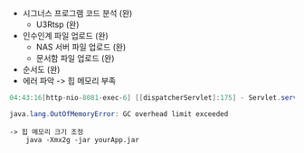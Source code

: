 - 시그너스 프로그램 코드 분석 (완)
	- U3Rtsp (완)
- 인수인계 파일 업로드 (완)
	- NAS 서버 파일 업로드 (완)
	- 문서함 파일 업로드 (완)
-  순서도 (완)
- 에러 파악 -> 힙 메모리 부족


```java
04:43:16[http-nio-8081-exec-6] [[dispatcherServlet]:175] - Servlet.service() for servlet [dispatcherServlet] in context with path [] threw exception [Handler dispatch failed; nested exception is java.lang.OutOfMemoryError: GC overhead limit exceeded] with root cause

java.lang.OutOfMemoryError: GC overhead limit exceeded
```
	-> 힙 메모리 크기 조정
		java -Xmx2g -jar yourApp.jar
	